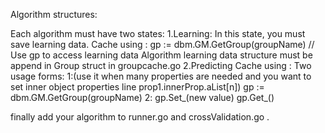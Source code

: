 
Algorithm structures:

Each algorithm must have two states:
    1.Learning:
        In this state, you must save learning data.
        Cache using :
         		gp := dbm.GM.GetGroup(groupName)
        		// Use gp to access learning data
        Algorithm learning data structure must be append in Group struct in groupcache.go
    2.Predicting
        Cache using :
            Two usage forms:
            1:(use it when many properties are needed and you want to set inner object properties line prop1.innerProp.aList[n])
             		gp := dbm.GM.GetGroup(groupName)
            2:
            		gp.Set_<property>(new value)
            		gp.Get_<property>()

finally add your algorithm to runner.go and crossValidation.go .
